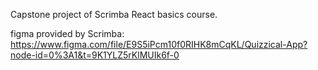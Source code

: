 Capstone project of Scrimba React basics course.



figma provided by Scrimba: https://www.figma.com/file/E9S5iPcm10f0RIHK8mCqKL/Quizzical-App?node-id=0%3A1&t=9K1YLZ5rKlMUIk6f-0

